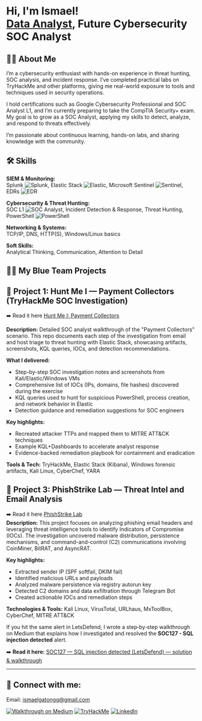<h1>Hi, I'm Ismael! <br/><a href="(https://github.com/ismaelggm1/ismaelggm)">Data Analyst</a>,   Future Cybersecurity SOC Analyst</h1>

## 👨‍💻 About Me
I’m a cybersecurity enthusiast with hands-on experience in threat hunting, SOC analysis, and incident response. I’ve completed practical labs on TryHackMe and other platforms, giving me real-world exposure to tools and techniques used in security operations.

I hold certifications such as Google Cybersecurity Professional and SOC Analyst L1, and I’m currently preparing to take the CompTIA Security+ exam. My goal is to grow as a SOC Analyst, applying my skills to detect, analyze, and respond to threats effectively.

I’m passionate about continuous learning, hands-on labs, and sharing knowledge with the community.
## 🛠️ Skills

**SIEM & Monitoring:**  
Splunk ![Splunk](https://img.shields.io/badge/Splunk-Expert-blue), Elastic Stack ![Elastic](https://img.shields.io/badge/Elastic-Intermediate-orange), Microsoft Sentinel ![Sentinel](https://img.shields.io/badge/Sentinel-Intermediate-red), EDRs ![EDR](https://img.shields.io/badge/EDR-Familiar-green)

**Cybersecurity & Threat Hunting:**  
SOC L1 ![SOC Analyst](https://img.shields.io/badge/SOC-L1-blueviolet), Incident Detection & Response, Threat Hunting, PowerShell ![PowerShell](https://img.shields.io/badge/PowerShell-Familiar-blue)

**Networking & Systems:**  
TCP/IP, DNS, HTTP(S), Windows/Linux basics

**Soft Skills:**  
Analytical Thinking, Communication, Attention to Detail


<h2>👨‍💻 My Blue Team Projects </h2>

## 🧩 Project 1: Hunt Me I — Payment Collectors (TryHackMe SOC Investigation)

➡️ Read it here [Hunt Me I: Payment Collectors](https://medium.com/@ismaelggm/hunt-me-i-payment-collectors-walkthrough-2e2a06650ce6) 
  
**Description:** Detailed SOC analyst walkthrough of the "Payment Collectors" scenario. This repo documents each step of the investigation from email and host triage to threat hunting with Elastic Stack, showcasing artifacts, screenshots, KQL queries, IOCs, and detection recommendations.

**What I delivered:**
- Step-by-step SOC investigation notes and screenshots from Kali/Elastic/Windows VMs  
- Comprehensive list of IOCs (IPs, domains, file hashes) discovered during the exercise  
- KQL queries used to hunt for suspicious PowerShell, process creation, and network behavior in Elastic  
- Detection guidance and remediation suggestions for SOC engineers

**Key highlights:**
- Recreated attacker TTPs and mapped them to MITRE ATT&CK techniques
- Example KQL+Dashboards to accelerate analyst response
- Evidence-backed remediation playbook for containment and eradication

**Tools & Tech:** TryHackMe, Elastic Stack (Kibana), Windows forensic artifacts, Kali Linux, CyberChef, YARA

## 🧠 Project 3: PhishStrike Lab — Threat Intel and Email Analysis

➡️ Read it here [PhishStrike Lab](https://medium.com/@ismaelggm/phishstrike-lab-7a6ae090474c)  
**Description:** This project focuses on analyzing phishing email headers and leveraging threat intelligence tools to identify Indicators of Compromise (IOCs). The investigation uncovered malware distribution, persistence mechanisms, and command-and-control (C2) communications involving CoinMiner, BitRAT, and AsyncRAT.

**Key highlights:**
- Extracted sender IP (SPF softfail, DKIM fail)
- Identified malicious URLs and payloads
- Analyzed malware persistence via registry autorun key
- Detected C2 domains and data exfiltration through Telegram Bot
- Created actionable IOCs and remediation steps

**Technologies & Tools:** Kali Linux, VirusTotal, URLhaus, MxToolBox, CyberChef, MITRE ATT&CK

If you hit the same alert in LetsDefend, I wrote a step‑by‑step walkthrough on Medium that explains how I investigated and resolved the **SOC127 - SQL injection detected** alert.

➡️ **Read it here:** [SOC127 — SQL injection detected (LetsDefend) — solution & walkthrough](https://medium.com/@ismaelggm/soc127-sql-injection-detected-letsdefend-solution-d37f7eed52e9)


  ---


<h2> 🤳 Connect with me:</h2>

Email: ismaelgatongg@gmail.com

[![Walkthrough on Medium](https://img.shields.io/badge/Walkthrough-Medium-12100E?logo=medium&logoColor=white)]((https://medium.com/@ismaelggm))
[![TryHackMe](https://img.shields.io/badge/TryHackMe-Profile-red?logo=tryhackme&logoColor=white)](https://tryhackme.com/p/ismaelggm)
[![LinkedIn](https://img.shields.io/badge/LinkedIn-Profile-blue?logo=linkedin&logoColor=white)](https://www.linkedin.com/in/ismael-gaton-32651a238/)

<!--
**joshmadakor1/joshmadakor1** is a ✨ _special_ ✨ repository because its `README.md` (this file) appears on your GitHub profile.

Here are some ideas to get you started:

- 🔭 I’m currently working on ...
- 🌱 I’m currently learning ...
- 👯 I’m looking to collaborate on ...
- 🤔 I’m looking for help with ...
- 💬 Ask me about ...
- 📫 How to reach me: ...
- 😄 Pronouns: ...
- ⚡ Fun fact: ...
-->
